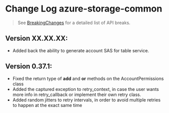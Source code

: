 # Change Log azure-storage-common

> See [BreakingChanges](BreakingChanges.md) for a detailed list of API breaks.

## Version XX.XX.XX:
- Added back the ability to generate account SAS for table service.

## Version 0.37.1:
- Fixed the return type of __add__ and __or__ methods on the AccountPermissions class
- Added the captured exception to retry_context, in case the user wants more info in retry_callback or implement their own retry class.
- Added random jitters to retry intervals, in order to avoid multiple retries to happen at the exact same time

